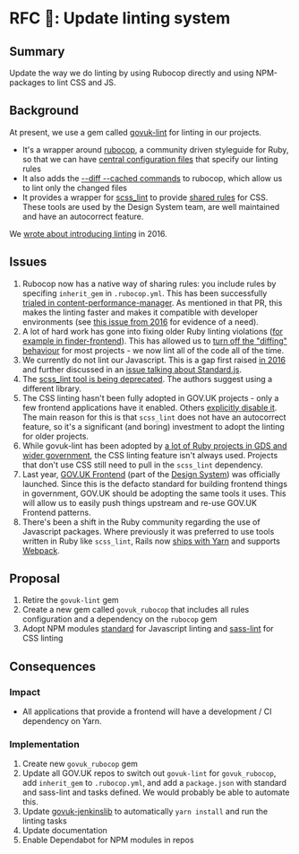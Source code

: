 # RFC 💯: Update linting system

## Summary

Update the way we do linting by using Rubocop directly and using NPM-packages to lint CSS and JS.

## Background

At present, we use a gem called [govuk-lint][] for linting in our projects.

- It's a wrapper around [rubocop], a community driven styleguide for Ruby, so that we can have [central configuration files][rules] that specify our linting rules
- It also adds the [--diff --cached commands][commands] to rubocop, which allow us to lint only the changed files
- It provides a wrapper for [scss_lint][] to provide [shared rules][css-rules] for CSS. These tools are used by the Design System team, are well maintained and have an autocorrect feature.

We [wrote about introducing linting](https://gdstechnology.blog.gov.uk/2016/09/30/easing-the-process-of-pull-request-reviews/) in 2016.

[govuk-lint]: https://github.com/alphagov/govuk-lint
[rubocop]: https://github.com/rubocop-hq/rubocop
[scss_lint]: https://github.com/brigade/scss-lint
[rules]: https://github.com/alphagov/govuk-lint/tree/master/configs/rubocop
[commands]: https://github.com/alphagov/govuk-lint#ruby
[css-rules]: https://github.com/alphagov/govuk-lint/blob/9c501a15824a156718d58e7e1a107a7d78171c5f/configs/scss_lint/gds-sass-styleguide.yml

## Issues

1. Rubocop now has a native way of sharing rules: you include rules by specifing `inherit_gem` in `.rubocop.yml`. This has been successfully [trialed in content-performance-manager](https://github.com/alphagov/content-performance-manager/pull/1082). As mentioned in that PR, this makes the linting faster and makes it compatible with developer environments (see [this issue from 2016](https://github.com/alphagov/govuk-lint/issues/61) for evidence of a need).
1. A lot of hard work has gone into fixing older Ruby linting violations ([for example in finder-frontend](https://github.com/alphagov/finder-frontend/pull/579)). This has allowed us to [turn off the "diffing" behaviour](https://github.com/alphagov/finder-frontend/pull/581) for most projects - we now lint all of the code all of the time.
1. We currently do not lint our Javascript. This is a gap first raised [in 2016](https://github.com/alphagov/govuk-lint/issues/51) and further discussed in an [issue talking about Standard.js](https://github.com/alphagov/govuk-lint/issues/63).
1. The [scss_lint tool is being deprecated](https://github.com/alphagov/govuk-lint/issues/70). The authors suggest using a different library.
1. The CSS linting hasn't been fully adopted in GOV.UK projects - only a few frontend applications have it enabled. Others [explicitly disable it](https://github.com/search?q=org%3Aalphagov+sassLint%3A+false&type=Code). The main reason for this is that `scss_lint` does not have an autocorrect feature, so it's a significant (and boring) investment to adopt the linting for older projects.
1. While govuk-lint has been adopted by [a lot of Ruby projects in GDS and wider government](https://github.com/alphagov/govuk-lint/network/dependents), the CSS linting feature isn't always used. Projects that don't use CSS still need to pull in the `scss_lint` dependency.
1. Last year, [GOV.UK Frontend](https://github.com/alphagov/govuk-frontend) (part of the [Design System](https://design-system.service.gov.uk/)) was officially launched. Since this is the defacto standard for building frontend things in government, GOV.UK should be adopting the same tools it uses. This will allow us to easily push things upstream and re-use GOV.UK Frontend patterns.
1. There's been a shift in the Ruby community regarding the use of Javascript packages. Where previously it was preferred to use tools written in Ruby like `scss_lint`, Rails now [ships with Yarn](https://guides.rubyonrails.org/5_1_release_notes.html#yarn-support) and supports [Webpack](https://guides.rubyonrails.org/5_1_release_notes.html#optional-webpack-support).

## Proposal

1. Retire the `govuk-lint` gem
2. Create a new gem called `govuk_rubocop` that includes all rules configuration and a dependency on the `rubocop` gem
3. Adopt NPM modules [standard](https://www.npmjs.com/package/standard) for Javascript linting and [sass-lint](https://www.npmjs.com/package/sass-lint) for CSS linting

## Consequences

### Impact

- All applications that provide a frontend will have a development / CI dependency on Yarn.

### Implementation

1. Create new `govuk_rubocop` gem
2. Update all GOV.UK repos to switch out `govuk-lint` for `govuk_rubocop`,  add `inherit_gem` to `.rubocop.yml`, and add a `package.json` with standard and sass-lint and tasks defined. We would probably be able to automate this.
3. Update [govuk-jenkinslib](https://github.com/alphagov/govuk-jenkinslib) to automatically `yarn install` and run the linting tasks
4. Update documentation
5. Enable Dependabot for NPM modules in repos
